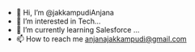 - 👋 Hi, I’m @jakkampudiAnjana
- 👀 I’m interested in  Tech...
- 🌱 I’m currently learning Salesforce ...
- 📫 How to reach me anjanajakkampudi@gmail.com

<!---
jakkampudiAnjana/jakkampudiAnjana is a ✨ special ✨ repository because its `README.md` (this file) appears on your GitHub profile.
You can click the Preview link to take a look at your changes.
--->
